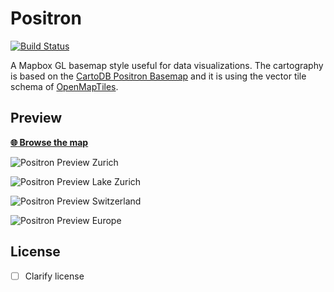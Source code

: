 # Positron
[![Build Status](https://travis-ci.org/openmaptiles/positron-gl-style.svg?branch=master)](https://travis-ci.org/openmaptiles/positron-gl-style)

A Mapbox GL basemap style useful for data visualizations. The cartography is based on the
[CartoDB Positron Basemap](https://github.com/CartoDB/CartoDB-basemaps) and it is using the vector tile
schema of [OpenMapTiles](https://github.com/openmaptiles/openmaptiles).

## Preview

**[:globe_with_meridians: Browse the map](https://api.mapbox.com/styles/v1/morgenkaffee/ciuxun7se019v2jl8qb2jt3tf.html?title=true&access_token=pk.eyJ1IjoibW9yZ2Vua2FmZmVlIiwiYSI6IjIzcmN0NlkifQ.0LRTNgCc-envt9d5MzR75w#4.725090488531416/43.099812864714096/14.767140693396868/0)**

![Positron Preview Zurich](https://api.mapbox.com/styles/v1/morgenkaffee/ciuxun7se019v2jl8qb2jt3tf/static/8.540587,47.370555,14.08,0.00,0.00/600x400?access_token=pk.eyJ1IjoibW9yZ2Vua2FmZmVlIiwiYSI6IjIzcmN0NlkifQ.0LRTNgCc-envt9d5MzR75w)

![Positron Preview Lake Zurich](https://api.mapbox.com/styles/v1/morgenkaffee/ciuxun7se019v2jl8qb2jt3tf/static/8.619184,47.336203,9.07,0.00,0.00/600x400?access_token=pk.eyJ1IjoibW9yZ2Vua2FmZmVlIiwiYSI6IjIzcmN0NlkifQ.0LRTNgCc-envt9d5MzR75w)

![Positron Preview Switzerland](https://api.mapbox.com/styles/v1/morgenkaffee/ciuxun7se019v2jl8qb2jt3tf/static/8.243967,46.916315,6.21,0.00,0.00/600x400?access_token=pk.eyJ1IjoibW9yZ2Vua2FmZmVlIiwiYSI6IjIzcmN0NlkifQ.0LRTNgCc-envt9d5MzR75w)

![Positron Preview Europe](https://api.mapbox.com/styles/v1/morgenkaffee/ciuxun7se019v2jl8qb2jt3tf/static/10.987258,46.453150,3.02,0.00,0.00/600x400?access_token=pk.eyJ1IjoibW9yZ2Vua2FmZmVlIiwiYSI6IjIzcmN0NlkifQ.0LRTNgCc-envt9d5MzR75w)

## License

- [ ] Clarify license
